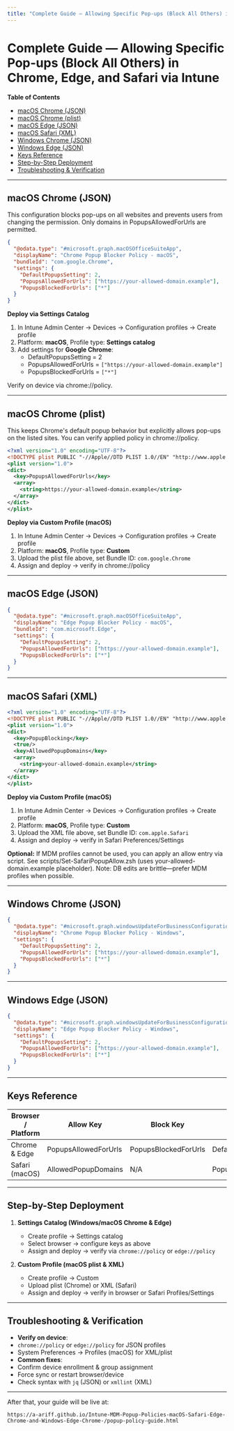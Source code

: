 ```yaml
---
title: "Complete Guide — Allowing Specific Pop-ups (Block All Others) in Chrome, Edge, and Safari via Intune"
---
```

# Complete Guide — Allowing Specific Pop-ups (Block All Others) in Chrome, Edge, and Safari via Intune

**Table of Contents**

- [macOS Chrome (JSON)](#macos-chrome-json)
- [macOS Chrome (plist)](#macos-chrome-plist)
- [macOS Edge (JSON)](#macos-edge-json)
- [macOS Safari (XML)](#macos-safari-xml)
- [Windows Chrome (JSON)](#windows-chrome-json)
- [Windows Edge (JSON)](#windows-edge-json)
- [Keys Reference](#keys-reference)
- [Step-by-Step Deployment](#step-by-step-deployment)
- [Troubleshooting & Verification](#troubleshooting--verification)

---

## macOS Chrome (JSON)

This configuration blocks pop-ups on all websites and prevents users from changing the permission. Only domains in PopupsAllowedForUrls are permitted.

```json
{
  "@odata.type": "#microsoft.graph.macOSOfficeSuiteApp",
  "displayName": "Chrome Popup Blocker Policy - macOS",
  "bundleId": "com.google.Chrome",
  "settings": {
    "DefaultPopupsSetting": 2,
    "PopupsAllowedForUrls": ["https://your-allowed-domain.example"],
    "PopupsBlockedForUrls": ["*"]
  }
}
```

**Deploy via Settings Catalog**

1. In Intune Admin Center → Devices → Configuration profiles → Create profile
2. Platform: **macOS**, Profile type: **Settings catalog**
3. Add settings for **Google Chrome**:
   - DefaultPopupsSetting = 2
   - PopupsAllowedForUrls = `["https://your-allowed-domain.example"]`
   - PopupsBlockedForUrls = `["*"]`

Verify on device via chrome://policy.

---

## macOS Chrome (plist)

This keeps Chrome's default popup behavior but explicitly allows pop-ups on the listed sites. You can verify applied policy in chrome://policy.

```xml
<?xml version="1.0" encoding="UTF-8"?>
<!DOCTYPE plist PUBLIC "-//Apple//DTD PLIST 1.0//EN" "http://www.apple.com/DTDs/PropertyList-1.0.dtd">
<plist version="1.0">
<dict>
  <key>PopupsAllowedForUrls</key>
  <array>
    <string>https://your-allowed-domain.example</string>
  </array>
</dict>
</plist>
```

**Deploy via Custom Profile (macOS)**

1. In Intune Admin Center → Devices → Configuration profiles → Create profile
2. Platform: **macOS**, Profile type: **Custom**
3. Upload the plist file above, set Bundle ID: `com.google.Chrome`
4. Assign and deploy → verify in chrome://policy

---

## macOS Edge (JSON)

```json
{
  "@odata.type": "#microsoft.graph.macOSOfficeSuiteApp",
  "displayName": "Edge Popup Blocker Policy - macOS",
  "bundleId": "com.microsoft.Edge",
  "settings": {
    "DefaultPopupsSetting": 2,
    "PopupsAllowedForUrls": ["https://your-allowed-domain.example"],
    "PopupsBlockedForUrls": ["*"]
  }
}
```

---

## macOS Safari (XML)

```xml
<?xml version="1.0" encoding="UTF-8"?>
<!DOCTYPE plist PUBLIC "-//Apple//DTD PLIST 1.0//EN" "http://www.apple.com/DTDs/PropertyList-1.0.dtd">
<plist version="1.0">
<dict>
  <key>PopupBlocking</key>
  <true/>
  <key>AllowedPopupDomains</key>
  <array>
    <string>your-allowed-domain.example</string>
  </array>
</dict>
</plist>
```

**Deploy via Custom Profile (macOS)**

1. In Intune Admin Center → Devices → Configuration profiles → Create profile
2. Platform: **macOS**, Profile type: **Custom**
3. Upload the XML file above, set Bundle ID: `com.apple.Safari`
4. Assign and deploy → verify in Safari Preferences/Settings

**Optional:** If MDM profiles cannot be used, you can apply an allow entry via script. See scripts/Set-SafariPopupAllow.zsh (uses your-allowed-domain.example placeholder). Note: DB edits are brittle—prefer MDM profiles when possible.

---

## Windows Chrome (JSON)

```json
{
  "@odata.type": "#microsoft.graph.windowsUpdateForBusinessConfiguration",
  "displayName": "Chrome Popup Blocker Policy - Windows",
  "settings": {
    "DefaultPopupsSetting": 2,
    "PopupsAllowedForUrls": ["https://your-allowed-domain.example"],
    "PopupsBlockedForUrls": ["*"]
  }
}
```

---

## Windows Edge (JSON)

```json
{
  "@odata.type": "#microsoft.graph.windowsUpdateForBusinessConfiguration",
  "displayName": "Edge Popup Blocker Policy - Windows",
  "settings": {
    "DefaultPopupsSetting": 2,
    "PopupsAllowedForUrls": ["https://your-allowed-domain.example"],
    "PopupsBlockedForUrls": ["*"]
  }
}
```

---

## Keys Reference

| Browser / Platform | Allow Key               | Block Key               | Default Key            |
|--------------------|-------------------------|-------------------------|------------------------|
| Chrome & Edge      | PopupsAllowedForUrls    | PopupsBlockedForUrls    | DefaultPopupsSetting   |
| Safari (macOS)     | AllowedPopupDomains     | N/A                     | PopupBlocking          |

---

## Step-by-Step Deployment

1. **Settings Catalog (Windows/macOS Chrome & Edge)**
   - Create profile → Settings catalog
   - Select browser → configure keys as above
   - Assign and deploy → verify via `chrome://policy` or `edge://policy`

2. **Custom Profile (macOS plist & XML)**
   - Create profile → Custom
   - Upload plist (Chrome) or XML (Safari)
   - Assign and deploy → verify in browser or Safari Profiles/Settings

---

## Troubleshooting & Verification

- **Verify on device**:
- `chrome://policy` or `edge://policy` for JSON profiles
- System Preferences → Profiles (macOS) for XML/plist
- **Common fixes**:
- Confirm device enrollment & group assignment
- Force sync or restart browser/device
- Check syntax with `jq` (JSON) or `xmllint` (XML)

---

After that, your guide will be live at:

`https://a-ariff.github.io/Intune-MDM-Popup-Policies-macOS-Safari-Edge-Chrome-and-Windows-Edge-Chrome-/popup-policy-guide.html`
